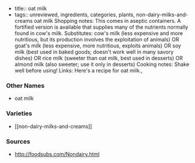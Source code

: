 - title:: oat milk
- tags:: unreviewed, ingredients, categories, plants, non-dairy-milks-and-creams
oat milk Shopping notes: This comes in aseptic containers. A fortified version is available that supplies many of the nutrients normally found in cow's milk. Substitutes: cow's milk (less expensive and more nutritious, but its production involves the exploitation of animals) OR goat's milk (less expensive, more nutritious, exploits animals) OR soy milk (best used in baked goods; doesn't work well in many savory dishes) OR rice milk (sweeter than oat milk, best used in desserts) OR almond milk (also sweeter; use it only in desserts) Cooking notes: Shake well before using! Links: Here's a recipe for oat milk.,

### Other Names

* oat milk

### Varieties

* [[non-dairy-milks-and-creams]]

### Sources
* http://foodsubs.com/Nondairy.html
